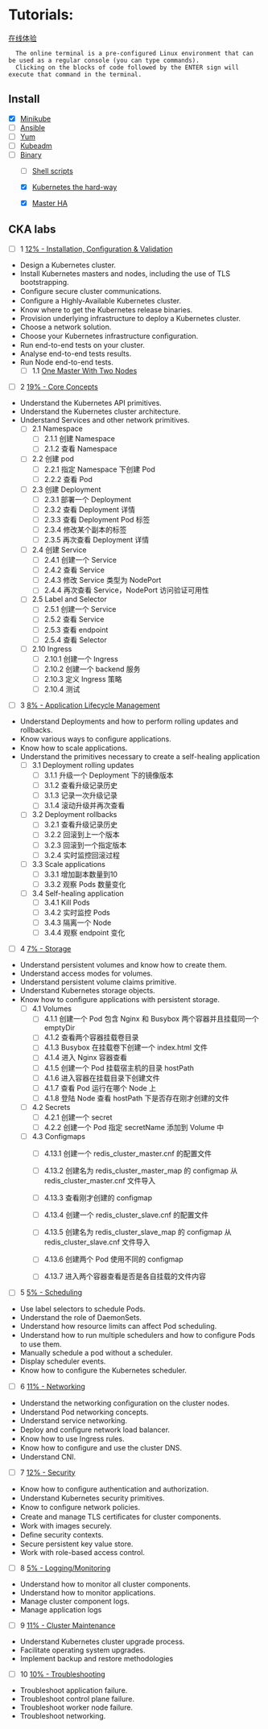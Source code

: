 # Tutorials:
[在线体验](https://kubernetes.io/docs/tutorials/kubernetes-basics/create-cluster/cluster-interactive/)

      The online terminal is a pre-configured Linux environment that can be used as a regular console (you can type commands). 
      Clicking on the blocks of code followed by the ENTER sign will execute that command in the terminal.


## Install

- [x] [Minikube](https://kubernetes.io/docs/tasks/tools/install-minikube/)
- [ ] [Ansible](https://github.com/shsmu/k8s-labs)
- [ ] [Yum](https://github.com/shsmu/k8s-labs)
- [ ] [Kubeadm](https://github.com/shsmu/k8s-labs)
- [ ] [Binary](https://github.com/shsmu/k8s-labs)
   - [ ] [Shell scripts](https://github.com/shsmu/k8s-labs)
   - [x] [Kubernetes the hard-way](https://github.com/kelseyhightower/kubernetes-the-hard-way/tree/e8d728d0162ebcdf951464caa8be3a5b156eb463)
   - [x] [Master HA](https://github.com/Lentil1016/kubeadm-ha)
   
   
## CKA labs

- [ ] 1 [12% - Installation, Conﬁguration & Validation](https://github.com/shsmu/k8s-labs)
 * Design a Kubernetes cluster.
 * Install Kubernetes masters and nodes, including the use of TLS bootstrapping.
 * Conﬁgure secure cluster communications.   
 * Conﬁgure a Highly-Available Kubernetes cluster.
 * Know where to get the Kubernetes  release binaries.
 * Provision underlying infrastructure to deploy a Kubernetes cluster.
 * Choose a network solution.
 * Choose your Kubernetes  infrastructure conﬁguration.
 * Run end-to-end tests on your cluster.
 * Analyse end-to-end tests results.
 * Run Node end-to-end tests.
   - [ ] 1.1 [One Master With Two Nodes](CKA/Installation_Configuration_Validation/One_Master_With_Two_Nodes.md)
- [ ] 2 [19% - Core Concepts]() 
 * Understand the Kubernetes API primitives.
 * Understand the Kubernetes cluster architecture.
 * Understand Services and other  network primitives.
    - [ ] 2.1 Namespace 
        - [ ] 2.1.1 创建 Namespace 
        - [ ] 2.1.2 查看 Namespace 
        
    - [ ] 2.2 创建 pod 
        - [ ] 2.2.1 指定 Namespace 下创建 Pod 
        - [ ] 2.2.2 查看 Pod 
        
    - [ ] 2.3 创建 Deployment
        - [ ] 2.3.1 部署一个 Deployment
        - [ ] 2.3.2 查看 Deployment 详情
        - [ ] 2.3.3 查看 Deployment Pod 标签
        - [ ] 2.3.4 修改某个副本的标签       
        - [ ] 2.3.5 再次查看 Deployment 详情
                
    - [ ] 2.4 创建 Service
        - [ ] 2.4.1 创建一个 Service
        - [ ] 2.4.2 查看 Service       
        - [ ] 2.4.3 修改 Service 类型为 NodePort
        - [ ] 2.4.4 再次查看 Service，NodePort 访问验证可用性
        
    - [ ] 2.5  Label and Selector
        - [ ] 2.5.1 创建一个 Service
        - [ ] 2.5.2 查看 Service
        - [ ] 2.5.3 查看 endpoint
        - [ ] 2.5.4 查看 Selector      

    - [ ] 2.10  Ingress
        - [ ] 2.10.1 创建一个 Ingress  
        - [ ] 2.10.2 创建一个 backend 服务
        - [ ] 2.10.3 定义 Ingress 策略
        - [ ] 2.10.4 测试                  

- [ ] 3 [8% - Application Lifecycle Management]()
 * Understand Deployments and how to perform rolling updates and rollbacks.
 * Know various ways to conﬁgure applications.
 * Know how to scale applications.
 * Understand the primitives necessary to create a self-healing application
    - [ ] 3.1  Deployment rolling updates
        - [ ] 3.1.1 升级一个 Deployment 下的镜像版本
        - [ ] 3.1.2 查看升级记录历史
        - [ ] 3.1.3 记录一次升级记录
        - [ ] 3.1.4 滚动升级并再次查看       
            
    - [ ] 3.2  Deployment rollbacks
        - [ ] 3.2.1  查看升级记录历史
        - [ ] 3.2.2  回滚到上一个版本
        - [ ] 3.2.3  回滚到一个指定版本
        - [ ] 3.2.4  实时监控回滚过程       
    
    - [ ] 3.3  Scale applications
        - [ ] 3.3.1  增加副本数量到10 
        - [ ] 3.3.2  观察 Pods 数量变化
    
    - [ ] 3.4  Self-healing application
        - [ ] 3.4.1  Kill Pods       
        - [ ] 3.4.2  实时监控 Pods       
        - [ ] 3.4.3  隔离一个 Node
        - [ ] 3.4.4  观察 endpoint 变化          
         
- [ ] 4 [7% - Storage]() 
 * Understand persistent volumes and know how to create them.
 * Understand access modes for volumes.
 * Understand persistent volume claims primitive.
 * Understand Kubernetes storage objects.
 * Know how to conﬁgure applications with persistent storage.
    - [ ] 4.1  Volumes
        - [ ] 4.1.1 创建一个 Pod 包含 Nginx 和 Busybox 两个容器并且挂载同一个 emptyDir   
        - [ ] 4.1.2 查看两个容器挂载卷目录 
        - [ ] 4.1.3 Busybox 在挂载卷下创建一个 index.html 文件
        - [ ] 4.1.4 进入 Nginx 容器查看
        - [ ] 4.1.5 创建一个 Pod 挂载宿主机的目录 hostPath
        - [ ] 4.1.6 进入容器在挂载目录下创建文件
        - [ ] 4.1.7 查看 Pod 运行在哪个 Node 上
        - [ ] 4.1.8 登陆 Node 查看 hostPath 下是否存在刚才创建的文件
    
    - [ ] 4.2  Secrets
        - [ ] 4.2.1 创建一个 secret  
        - [ ] 4.2.2 创建一个 Pod 指定 secretName 添加到 Volume 中          
             
    - [ ] 4.3  Configmaps
        - [ ] 4.13.1 创建一个 redis_cluster_master.cnf 的配置文件   
        - [ ] 4.13.2 创建名为 redis_cluster_master_map 的 configmap 从 redis_cluster_master.cnf 文件导入          
        - [ ] 4.13.3 查看刚才创建的 configmap             
        - [ ] 4.13.4 创建一个 redis_cluster_slave.cnf 的配置文件    
        - [ ] 4.13.5 创建名为 redis_cluster_slave_map 的 configmap 从 redis_cluster_slave.cnf 文件导入          
        - [ ] 4.13.6 创建两个 Pod 使用不同的 configmap
        - [ ] 4.13.7 进入两个容器查看是否是各自挂载的文件内容              
               
          
- [ ] 5 [5% - Scheduling]()
 * Use label selectors to schedule Pods.
 * Understand the role of DaemonSets.
 * Understand how resource limits can affect Pod scheduling.
 * Understand how to run multiple schedulers and how to conﬁgure Pods to use them.
 * Manually schedule a pod without  a scheduler.
 * Display scheduler events.
 * Know how to conﬁgure the  Kubernetes scheduler.               
- [ ] 6 [11% - Networking]()
 * Understand the networking conﬁguration on the cluster nodes.
 * Understand Pod networking concepts.
 * Understand service networking.
 * Deploy and conﬁgure network load balancer. 
 * Know how to use Ingress rules.
 * Know how to conﬁgure and use the  cluster DNS.
 * Understand CNI.
- [ ] 7 [12% - Security]()
 * Know how to conﬁgure authentication  and authorization.
 * Understand Kubernetes security primitives.
 * Know to conﬁgure network policies.
 * Create and manage TLS certiﬁcates for cluster components.
 * Work with images securely.
 * Deﬁne security contexts.
 * Secure persistent key value store.
 * Work with role-based access control.
- [ ] 8 [5% - Logging/Monitoring]()
 * Understand how to monitor all  cluster components.
 * Understand how to monitor applications.
 * Manage cluster component logs.
 * Manage application logs
- [ ] 9 [11% - Cluster Maintenance]() 
 * Understand Kubernetes cluster  upgrade process.
 * Facilitate operating system upgrades.
 * Implement backup and restore methodologies
- [ ] 10 [10% - Troubleshooting]() 
 * Troubleshoot application failure.
 * Troubleshoot control plane failure.
 * Troubleshoot worker node failure.
 * Troubleshoot networking.